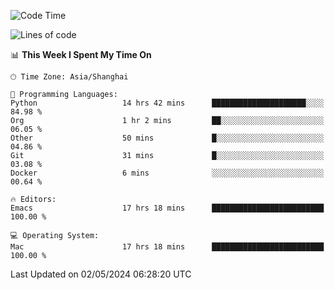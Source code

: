 <!--START_SECTION:waka-->
![Code Time](http://img.shields.io/badge/Code%20Time-1%2C939%20hrs%2014%20mins-blue)

![Lines of code](https://img.shields.io/badge/From%20Hello%20World%20I%27ve%20Written-306.0%20thousand%20lines%20of%20code-blue)

📊 **This Week I Spent My Time On** 

```text
🕑︎ Time Zone: Asia/Shanghai

💬 Programming Languages: 
Python                   14 hrs 42 mins      █████████████████████░░░░   84.98 % 
Org                      1 hr 2 mins         ██░░░░░░░░░░░░░░░░░░░░░░░   06.05 % 
Other                    50 mins             █░░░░░░░░░░░░░░░░░░░░░░░░   04.86 % 
Git                      31 mins             █░░░░░░░░░░░░░░░░░░░░░░░░   03.08 % 
Docker                   6 mins              ░░░░░░░░░░░░░░░░░░░░░░░░░   00.64 % 

🔥 Editors: 
Emacs                    17 hrs 18 mins      █████████████████████████   100.00 % 

💻 Operating System: 
Mac                      17 hrs 18 mins      █████████████████████████   100.00 % 
```


 Last Updated on 02/05/2024 06:28:20 UTC
<!--END_SECTION:waka-->
